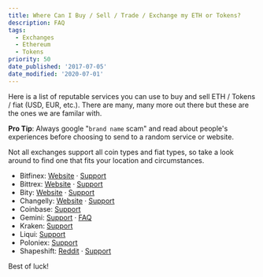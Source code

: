 ```yaml
---
title: Where Can I Buy / Sell / Trade / Exchange my ETH or Tokens?
description: FAQ
tags:
  - Exchanges
  - Ethereum
  - Tokens
priority: 50
date_published: '2017-07-05'
date_modified: '2020-07-01'
---
```


Here is a list of reputable services you can use to buy and sell ETH / Tokens / fiat (USD, EUR, etc.). There are many, many more out there but these are the ones we are familar with.

**Pro Tip**: Always google "`brand name` scam" and read about people's experiences before choosing to send to a random service or website.

Not all exchanges support all coin types and fiat types, so take a look around to find one that fits your location and circumstances.

* Bitfinex: [Website](https://www.bitfinex.com/) · [Support](https://www.bitfinex.com/support)
* Bittrex: [Website](https://bittrex.com/Home/Markets) · [Support](https://bittrex.zendesk.com/hc/en-us)
* Bity: [Website](https://bity.com/af/jshkb37v) · [Support](mailto:support@bity.com)
* Changelly: [Website](https://changelly.com/about) · [Support](mailto:support@changelly.com)
* Coinbase: [Support](https://support.coinbase.com/)
* Gemini: [Support](https://gemini24.zendesk.com/hc/en-us/requests/new) · [FAQ](https://gemini24.zendesk.com/hc/en-us)
* Kraken: [Support](https://support.kraken.com/hc/en-us)
* Liqui: [Support](https://liqui.freshdesk.com/support/home)
* Poloniex: [Support](https://poloniex.com/support/)
* Shapeshift: [Reddit](https://www.reddit.com/r/shapeshiftio) · [Support](https://shapeshift.zendesk.com/hc/en-us)

Best of luck!
